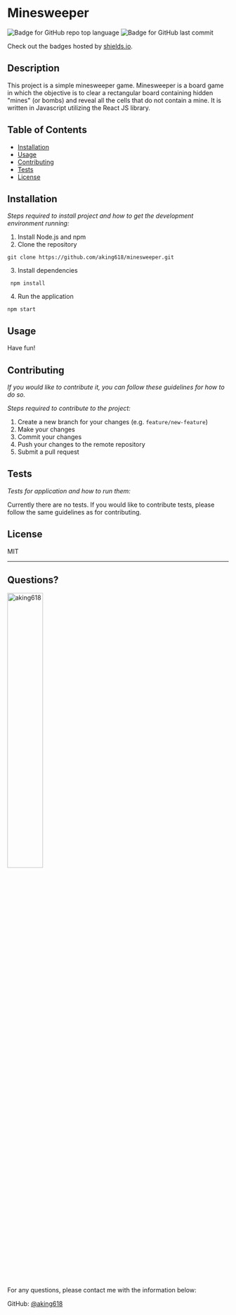 # Minesweeper

  ![Badge for GitHub repo top language](https://img.shields.io/github/languages/top/aking618/minesweeper?style=flat&logo=appveyor) ![Badge for GitHub last commit](https://img.shields.io/github/last-commit/aking618/minesweeper?style=flat&logo=appveyor)
  
  Check out the badges hosted by [shields.io](https://shields.io/).
  
  
  ## Description 
  
  This project is a simple minesweeper game. Minesweeper is a board game in which the objective is to clear a rectangular board containing hidden "mines" (or bombs) and reveal all the cells that do not contain a mine. It is written in Javascript utilizing the React JS library. 

  ## Table of Contents
  * [Installation](#installation)
  * [Usage](#usage)
  * [Contributing](#contributing)
  * [Tests](#tests)
  * [License](#license)
  
  ## Installation
  
  *Steps required to install project and how to get the development environment running:*
  
  1. Install Node.js and npm
  2. Clone the repository
  ```
  git clone https://github.com/aking618/minesweeper.git
  ```
  3. Install dependencies
 ```
  npm install
  ```
4. Run the application
  ```
  npm start
  ```
  
  ## Usage 
  
  Have fun!
  
  ## Contributing
  
  *If you would like to contribute it, you can follow these guidelines for how to do so.*
  
*Steps required to contribute to the project:*

  1. Create a new branch for your changes (e.g. `feature/new-feature`)
  2. Make your changes
  3. Commit your changes
  4. Push your changes to the remote repository
  5. Submit a pull request
  
  ## Tests
  
  *Tests for application and how to run them:*
  
  Currently there are no tests. If you would like to contribute tests, please follow the same guidelines as for contributing.
  
  ## License
  
  MIT
  
  ---
  
  ## Questions?

  <img src="https://avatars.githubusercontent.com/u/56404603?v=4" alt="aking618" width="40%" />
  
  For any questions, please contact me with the information below:
 
  GitHub: [@aking618](https://api.github.com/users/aking618)
  
